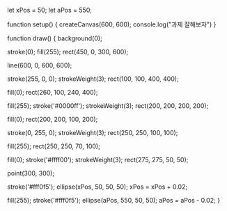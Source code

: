 let xPos = 50;
let aPos = 550;

function setup() {
  createCanvas(600, 600);
  console.log("과제 잘해보자")
}

function draw() {
  background(0);
  
  stroke(0);
  fill(255);
  rect(450, 0, 300, 600);
  
  line(600, 0, 600, 600);
  
  stroke(255, 0, 0);
  strokeWeight(3);
  rect(100, 100, 400, 400);
  
  fill(0);
  rect(260, 100, 240, 400);
  
  fill(255);
  stroke('#0000ff');
  strokeWeight(3);
  rect(200, 200, 200, 200);
  
  fill(0);
  rect(200, 200, 100, 200);
  
  stroke(0, 255, 0);
  strokeWeight(3);
  rect(250, 250, 100, 100);
  
  fill(255);
  rect(250, 250, 70, 100);
  
  fill(0);
  stroke('#ffff00');
  strokeWeight(3);
  rect(275, 275, 50, 50);
  
  point(300, 300);
  
  stroke('#fff0f5');
  ellipse(xPos, 50, 50, 50);
  xPos = xPos + 0.02;
  
  fill(255);
  stroke('#fff0f5');
  ellipse(aPos, 550, 50, 50);
  aPos = aPos - 0.02;
}

